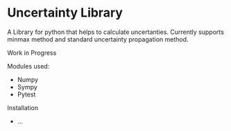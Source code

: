 # Uncertainty Library

A Library for python that helps to calculate uncertanties. 
Currently supports minmax method and standard uncertainty propagation method.

Work in Progress

Modules used:
- Numpy
- Sympy
- Pytest

Installation
- ...
